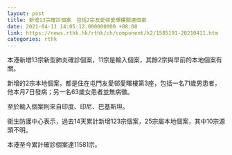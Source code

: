 ```yaml
---
layout: post
title: 新增13宗確診個案　包括2宗友愛邨愛暉樓關連個案
date: 2021-04-11 14:05:12.000000000 +08:00
link: https://news.rthk.hk/rthk/ch/component/k2/1585191-20210411.htm
categories: rthk
---
```


本港新增13宗新型肺炎確診個案，11宗是輸入個案，其餘2宗與早前的本地個案有關。

新增的2宗本地個案，都是住在屯門友愛邨愛暉樓第3座，包括一名71歲男患者，他本月7日發病；另一名63歲女患者並無病徵。

至於輸入個案則來自印度、印尼、巴基斯坦。

衞生防護中心表示，過去14天累計新增123宗個案，25宗屬本地個案，其中10宗源頭不明。

本港至今累計確診個案達11581宗。
